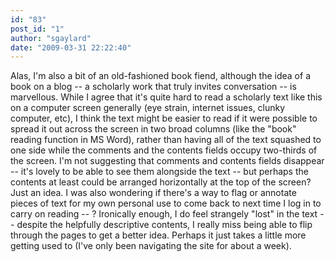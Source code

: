 ```yaml
---
id: "83"
post_id: "1"
author: "sgaylard"
date: "2009-03-31 22:22:40"
---
```

Alas, I'm also a bit of an old-fashioned book fiend, although the idea of a book on a blog -- a scholarly work that truly invites conversation -- is marvellous. While I agree that it's quite hard to read a scholarly text like this on a computer screen generally (eye strain, internet issues, clunky computer, etc), I think the text might be easier to read if it were possible to spread it out across the screen in two broad columns (like the "book" reading function in MS Word), rather than having all of the text squashed to one side while the comments and the contents fields occupy two-thirds of the screen. I'm not suggesting that comments and contents fields disappear -- it's lovely to be able to see them alongside the text -- but perhaps the contents at least could be arranged horizontally at the top of the screen? Just an idea. I was also wondering if there's a way to flag or annotate pieces of text for my own personal use to come back to next time I log in to carry on reading -- ? Ironically enough, I do feel strangely "lost" in the text -- despite the helpfully descriptive contents, I really miss being able to flip through the pages to get a better idea. Perhaps it just takes a little more getting used to (I've only been navigating the site for about a week).
